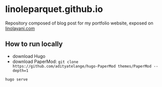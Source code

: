 # linoleparquet.github.io

Repository composed of blog post for my portfolio website, exposed on [linolayani.com](https://linolayani.com)

## How to run locally

- download Hugo
- download PaperMod: `git clone https://github.com/adityatelange/hugo-PaperMod themes/PaperMod --depth=1`

```bash
hugo serve
```
